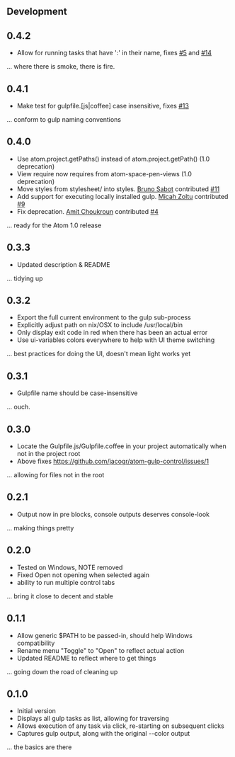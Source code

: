 ## Development

## 0.4.2

- Allow for running tasks that have ':' in their name, fixes [#5](https://github.com/jacogr/atom-gulp-control/issues/5) and [#14](https://github.com/jacogr/atom-gulp-control/issues/14)

... where there is smoke, there is fire.

## 0.4.1

- Make test for gulpfile.[js|coffee] case insensitive, fixes [#13](https://github.com/jacogr/atom-gulp-control/issues/13)

... conform to gulp naming conventions

## 0.4.0

- Use atom.project.getPaths() instead of atom.project.getPath() (1.0 deprecation)
- View require now requires from atom-space-pen-views (1.0 deprecation)
- Move styles from stylesheet/ into styles. [Bruno Sabot](https://github.com/brunosabot) contributed [#11](https://github.com/jacogr/atom-gulp-control/pull/11)
- Add support for executing locally installed gulp. [Micah Zoltu](https://github.com/Zoltu) contributed [#9](https://github.com/jacogr/atom-gulp-control/pull/9)
- Fix deprecation. [Amit Choukroun](https://github.com/amitmtrn) contributed [#4](https://github.com/jacogr/atom-gulp-control/pull/4)

... ready for the Atom 1.0 release

## 0.3.3

- Updated description & README

... tidying up

## 0.3.2

- Export the full current environment to the gulp sub-process
- Explicitly adjust path on nix/OSX to include /usr/local/bin
- Only display exit code in red when there has been an actual error
- Use ui-variables colors everywhere to help with UI theme switching

... best practices for doing the UI, doesn't mean light works yet

## 0.3.1

- Gulpfile name should be case-insensitive

... ouch.

## 0.3.0

- Locate the Gulpfile.js/Gulpfile.coffee in your project automatically when not in the project root
- Above fixes https://github.com/jacogr/atom-gulp-control/issues/1

... allowing for files not in the root

## 0.2.1

- Output now in pre blocks, console outputs deserves console-look

... making things pretty

## 0.2.0

- Tested on Windows, NOTE removed
- Fixed Open not opening when selected again
- ability to run multiple control tabs

... bring it close to decent and stable

## 0.1.1

- Allow generic $PATH to be passed-in, should help Windows compatibility
- Rename menu "Toggle" to "Open" to reflect actual action
- Updated README to reflect where to get things

... going down the road of cleaning up

## 0.1.0

- Initial version
- Displays all gulp tasks as list, allowing for traversing
- Allows execution of any task via click, re-starting on subsequent clicks
- Captures gulp output, along with the original --color output

... the basics are there
